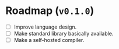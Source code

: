 # Roadmap (`v0.1.0`)

* [ ] Improve language design.
* [ ] Make standard library basically available.
* [ ] Make a self-hosted compiler.
